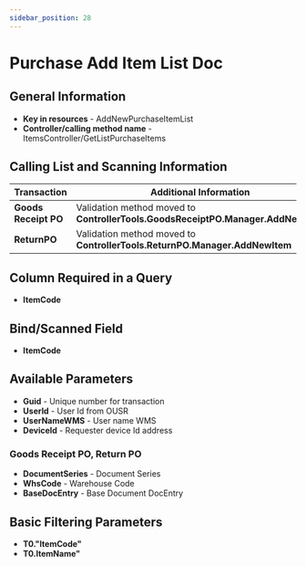 ```yaml
---
sidebar_position: 28
---
```


# Purchase Add Item List Doc

## General Information

- **Key in resources** - AddNewPurchaseItemList
- **Controller/calling method name** - ItemsController/GetListPurchaseItems

## Calling List and Scanning Information

| Transaction | Additional Information | Controller/Scanning Method Name |
| --- | --- | --- |
| **Goods Receipt PO** | Validation method moved to <br/>**ControllerTools.GoodsReceiptPO.Manager.AddNewItem** | GoodsReceiptPOController/ScannerAddNewItem |
| **ReturnPO** | Validation method moved to <br/>**ControllerTools.ReturnPO.Manager.AddNewItem** | ReturnPOController/ScannerAddNewItem |

## Column Required in a Query

- **ItemCode**

## Bind/Scanned Field

- **ItemCode**

## Available Parameters

- **Guid** - Unique number for transaction
- **UserId** - User Id from OUSR
- **UserNameWMS** - User name WMS
- **DeviceId** - Requester device Id address

### Goods Receipt PO, Return PO

- **DocumentSeries** - Document Series
- **WhsCode** - Warehouse Code
- **BaseDocEntry** - Base Document DocEntry

## Basic Filtering Parameters

- **T0."ItemCode"**
- **T0.ItemName"**

